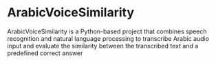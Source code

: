 # ArabicVoiceSimilarity
ArabicVoiceSimilarity is a Python-based project that combines speech recognition and natural language processing to transcribe Arabic audio input and evaluate the similarity between the transcribed text and a predefined correct answer
